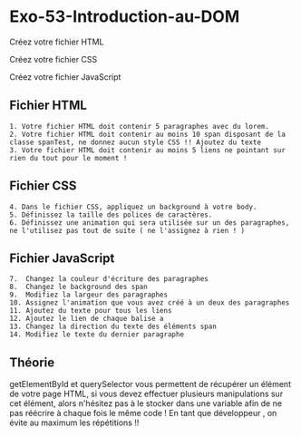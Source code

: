 # Exo-53-Introduction-au-DOM

Créez votre fichier HTML

Créez votre fichier CSS

Créez votre fichier JavaScript


## Fichier HTML

    1. Votre fichier HTML doit contenir 5 paragraphes avec du lorem.
    2. Votre fichier HTML doit contenir au moins 10 span disposant de la classe spanTest, ne donnez aucun style CSS !! Ajoutez du texte
    3. Votre fichier HTML doit contenir au moins 5 liens ne pointant sur rien du tout pour le moment !
    
## Fichier CSS
 
    4. Dans le fichier CSS, appliquez un background à votre body.
    5. Définissez la taille des polices de caractères.
    6. Définissez une animation qui sera utilisée sur un des paragraphes, ne l'utilisez pas tout de suite ( ne l'assignez à rien ! )
    
## Fichier JavaScript

    7.  Changez la couleur d'écriture des paragraphes
    8.  Changez le background des span
    9.  Modifiez la largeur des paragraphes
    10. Assignez l'animation que vous avez créé à un deux des paragraphes
    11. Ajoutez du texte pour tous les liens
    12. Ajoutez le lien de chaque balise a
    13. Changez la direction du texte des éléments span
    14. Modifiez le texte du dernier paragraphe
    

## Théorie

getElementById et querySelector vous permettent de récupérer un élément de votre page HTML,
si vous devez effectuer plusieurs manipulations sur cet élément, alors n'hésitez pas à le stocker
dans une variable afin de ne pas réécrire à chaque fois le même code ! En tant que développeur
, on évite au maximum les répétitions !!

